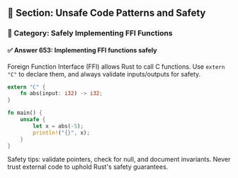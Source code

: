 ## 📘 Section: Unsafe Code Patterns and Safety
### 🔹 Category: Safely Implementing FFI Functions
#### ✅ Answer 653: Implementing FFI functions safely

Foreign Function Interface (FFI) allows Rust to call C functions. Use `extern "C"` to declare them, and always validate inputs/outputs for safety.

```rust
extern "C" {
    fn abs(input: i32) -> i32;
}

fn main() {
    unsafe {
        let x = abs(-5);
        println!("{}", x);
    }
}
```

Safety tips: validate pointers, check for null, and document invariants. Never trust external code to uphold Rust's safety guarantees.
